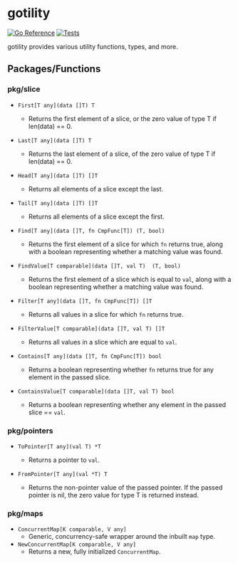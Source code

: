 # gotility

[![Go Reference](https://pkg.go.dev/badge/github.com/jalavosus/gotility.svg)](https://pkg.go.dev/github.com/jalavosus/gotility)
[![Tests](https://github.com/jalavosus/gotility/actions/workflows/test.yml/badge.svg)](https://github.com/jalavosus/gotility/actions/workflows/test.yml)

gotility provides various utility functions, types, and more. 

## Packages/Functions

### pkg/slice

- `First[T any](data []T) T`
  - Returns the first element of a slice, or the zero value of type T if len(data) == 0.

- `Last[T any](data []T) T`
  - Returns the last element of a slice, of the zero value of type T if len(data) == 0.

- `Head[T any](data []T) []T`
  - Returns all elements of a slice except the last.

- `Tail[T any](data []T) []T`
  - Returns all elements of a slice except the first.

- `Find[T any](data []T, fn CmpFunc[T]) (T, bool)`
  - Returns the first element of a slice for which `fn` returns true, along with a boolean representing whether a matching value was found.

- `FindValue[T comparable](data []T, val T)  (T, bool)`
  - Returns the first element of a slice which is equal to `val`, along with a boolean representing whether a matching value was found.

- `Filter[T any](data []T, fn CmpFunc[T]) []T`
  - Returns all values in a slice for which `fn` returns true.

- `FilterValue[T comparable](data []T, val T) []T`
  - Returns all values in a slice which are equal to `val`.

- `Contains[T any](data []T, fn CmpFunc[T]) bool`
  - Returns a boolean representing whether `fn` returns true for any element in the passed slice.

- `ContainsValue[T comparable](data []T, val T) bool`
  - Returns a boolean representing whether any element in the passed slice == `val`.

### pkg/pointers

- `ToPointer[T any](val T) *T`
  - Returns a pointer to `val`.

- `FromPointer[T any](val *T) T`
  - Returns the non-pointer value of the passed pointer. If the passed pointer is nil, the zero value for type T is returned instead.

### pkg/maps

- `ConcurrentMap[K comparable, V any]`
  - Generic, concurrency-safe wrapper around the inbuilt `map` type.
- `NewConcurrentMap[K comparable, V any]`
  - Returns a new, fully initialized `ConcurrentMap`. 